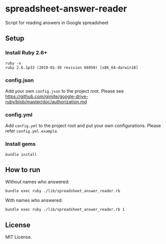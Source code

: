 # spreadsheet-answer-reader
Script for reading answers in Google spreadsheet

## Setup

### Install Ruby 2.6+

``` 
ruby -v                                              
ruby 2.6.1p33 (2019-01-30 revision 66950) [x86_64-darwin18]
```

### config.json

Add your own `config.json` to the project root. Please see https://github.com/gimite/google-drive-ruby/blob/master/doc/authorization.md

### config.yml

Add `config.yml` to the project root and put your own configurations. Please refer `config.yml.example`.

### Install gems

```
bundle install
```

## How to run

Without names who answered:

```
bundle exec ruby ./lib/spreadsheet_answer_reader.rb
```

With names who answered: 

```
bundle exec ruby ./lib/spreadsheet_answer_reader.rb 1
```

## License

MIT License.
